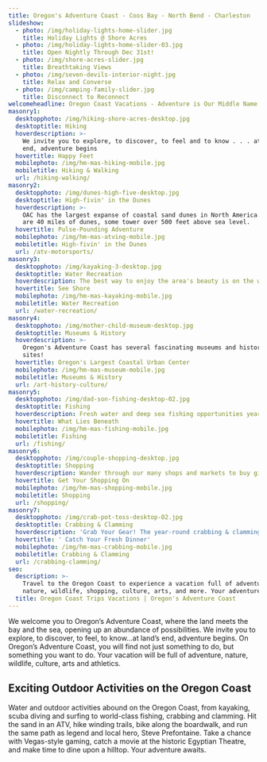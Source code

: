```yaml
---
title: Oregon's Adventure Coast - Coos Bay - North Bend - Charleston
slideshow:
  - photo: /img/holiday-lights-home-slider.jpg
    title: Holiday Lights @ Shore Acres
  - photo: /img/holiday-lights-home-slider-03.jpg
    title: Open Nightly Through Dec 31st!
  - photo: /img/shore-acres-slider.jpg
    title: Breathtaking Views
  - photo: /img/seven-devils-interior-night.jpg
    title: Relax and Converse
  - photo: /img/camping-family-slider.jpg
    title: Disconnect to Reconnect
welcomeheadline: Oregon Coast Vacations - Adventure is Our Middle Name
masonry1:
  desktopphoto: /img/hiking-shore-acres-desktop.jpg
  desktoptitle: Hiking
  hoverdescription: >-
    We invite you to explore, to discover, to feel and to know . . . at land's
    end, adventure begins
  hovertitle: Happy Feet
  mobilephoto: /img/hm-mas-hiking-mobile.jpg
  mobiletitle: Hiking & Walking
  url: /hiking-walking/
masonry2:
  desktopphoto: /img/dunes-high-five-desktop.jpg
  desktoptitle: High-fivin' in the Dunes
  hoverdescription: >-
    OAC has the largest expanse of coastal sand dunes in North America. There
    are 40 miles of dunes, some tower over 500 feet above sea level.
  hovertitle: Pulse-Pounding Adventure
  mobilephoto: /img/hm-mas-atving-mobile.jpg
  mobiletitle: High-fivin' in the Dunes
  url: /atv-motorsports/
masonry3:
  desktopphoto: /img/kayaking-3-desktop.jpg
  desktoptitle: Water Recreation
  hoverdescription: The best way to enjoy the area's beauty is on the water.
  hovertitle: See Shore
  mobilephoto: /img/hm-mas-kayaking-mobile.jpg
  mobiletitle: Water Recreation
  url: /water-recreation/
masonry4:
  desktopphoto: /img/mother-child-museum-desktop.jpg
  desktoptitle: Museums & History
  hoverdescription: >-
    Oregon's Adventure Coast has several fascinating museums and historical
    sites! 
  hovertitle: Oregon's Largest Coastal Urban Center
  mobilephoto: /img/hm-mas-museum-mobile.jpg
  mobiletitle: Museums & History
  url: /art-history-culture/
masonry5:
  desktopphoto: /img/dad-son-fishing-desktop-02.jpg
  desktoptitle: Fishing
  hoverdescription: Fresh water and deep sea fishing opportunities year 'round.
  hovertitle: What Lies Beneath
  mobilephoto: /img/hm-mas-fishing-mobile.jpg
  mobiletitle: Fishing
  url: /fishing/
masonry6:
  desktopphoto: /img/couple-shopping-desktop.jpg
  desktoptitle: Shopping
  hoverdescription: Wander through our many shops and markets to buy gifts for your friends.
  hovertitle: Get Your Shopping On
  mobilephoto: /img/hm-mas-shopping-mobile.jpg
  mobiletitle: Shopping
  url: /shopping/
masonry7:
  desktopphoto: /img/crab-pot-toss-desktop-02.jpg
  desktoptitle: Crabbing & Clamming
  hoverdescription: 'Grab Your Gear! The year-round crabbing & clamming here is second to none.  '
  hovertitle: ' Catch Your Fresh Dinner'
  mobilephoto: /img/hm-mas-crabbing-mobile.jpg
  mobiletitle: Crabbing & Clamming
  url: /crabbing-clamming/
seo:
  description: >-
    Travel to the Oregon Coast to experience a vacation full of adventure,
    nature, wildlife, shopping, culture, arts, and more. Your adventure awaits!
  title: Oregon Coast Trips Vacations | Oregon's Adventure Coast
---
```

We welcome you to Oregon’s Adventure Coast, where the land meets the bay and the sea, opening up an abundance of possibilities. We invite you to explore, to discover, to feel, to know…at land’s end, adventure begins. On Oregon’s Adventure Coast, you will find not just something to do, but something you want to do. Your vacation will be full of adventure, nature, wildlife, culture, arts and athletics.

## Exciting Outdoor Activities on the Oregon Coast

Water and outdoor activities abound on the Oregon Coast, from kayaking, scuba diving and surfing to world-class fishing, crabbing and clamming. Hit the sand in an ATV, hike winding trails, bike along the boardwalk, and run the same path as legend and local hero, Steve Prefontaine. Take a chance with Vegas-style gaming, catch a movie at the historic Egyptian Theatre, and make time to dine upon a hilltop. Your adventure awaits.
